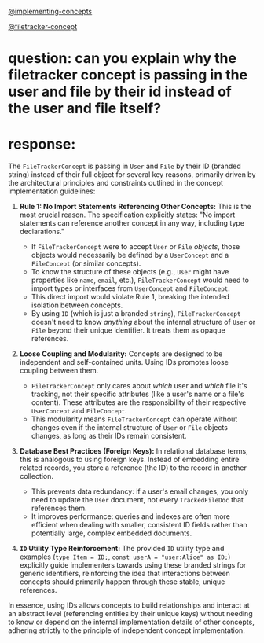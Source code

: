 [@implementing-concepts](../background/implementing-concepts.md)

[@filetracker-concept](../../src/concepts/FileTracker/FileTrackerConcept.ts)

# question: can you explain why the filetracker concept is passing in the user and file by their id instead of the user and file itself? 
# response:

The `FileTrackerConcept` is passing in `User` and `File` by their ID (branded string) instead of their full object for several key reasons, primarily driven by the architectural principles and constraints outlined in the concept implementation guidelines:

1.  **Rule 1: No Import Statements Referencing Other Concepts:**
    This is the most crucial reason. The specification explicitly states: "No import statements can reference another concept in any way, including type declarations."
    *   If `FileTrackerConcept` were to accept `User` or `File` *objects*, those objects would necessarily be defined by a `UserConcept` and a `FileConcept` (or similar concepts).
    *   To know the structure of these objects (e.g., `User` might have properties like `name`, `email`, etc.), `FileTrackerConcept` would need to import types or interfaces from `UserConcept` and `FileConcept`.
    *   This direct import would violate Rule 1, breaking the intended isolation between concepts.
    *   By using `ID` (which is just a branded `string`), `FileTrackerConcept` doesn't need to know *anything* about the internal structure of `User` or `File` beyond their unique identifier. It treats them as opaque references.

2.  **Loose Coupling and Modularity:**
    Concepts are designed to be independent and self-contained units. Using IDs promotes loose coupling between them.
    *   `FileTrackerConcept` only cares about *which* user and *which* file it's tracking, not their specific attributes (like a user's name or a file's content). These attributes are the responsibility of their respective `UserConcept` and `FileConcept`.
    *   This modularity means `FileTrackerConcept` can operate without changes even if the internal structure of `User` or `File` objects changes, as long as their IDs remain consistent.

3.  **Database Best Practices (Foreign Keys):**
    In relational database terms, this is analogous to using foreign keys. Instead of embedding entire related records, you store a reference (the ID) to the record in another collection.
    *   This prevents data redundancy: if a user's email changes, you only need to update the `User` document, not every `TrackedFileDoc` that references them.
    *   It improves performance: queries and indexes are often more efficient when dealing with smaller, consistent ID fields rather than potentially large, complex embedded documents.

4.  **`ID` Utility Type Reinforcement:**
    The provided `ID` utility type and examples (`type Item = ID;`, `const userA = "user:Alice" as ID;`) explicitly guide implementers towards using these branded strings for generic identifiers, reinforcing the idea that interactions between concepts should primarily happen through these stable, unique references.

In essence, using IDs allows concepts to build relationships and interact at an abstract level (referencing entities by their unique keys) without needing to know or depend on the internal implementation details of other concepts, adhering strictly to the principle of independent concept implementation.